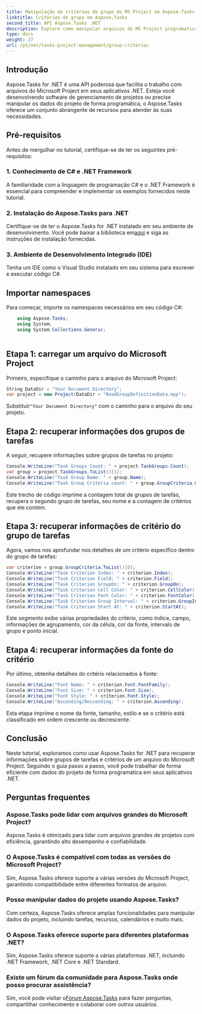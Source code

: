 ```yaml
---
title: Manipulação de critérios de grupo do MS Project em Aspose.Tasks
linktitle: Critérios de grupo em Aspose.Tasks
second_title: API Aspose.Tasks .NET
description: Explore como manipular arquivos do MS Project programaticamente em .NET usando Aspose.Tasks. Recupere exemplos passo a passo de informações sobre grupos de tarefas e critérios.
type: docs
weight: 27
url: /pt/net/tasks-project-management/group-criteria/
---
```

## Introdução
Aspose.Tasks for .NET é uma API poderosa que facilita o trabalho com arquivos do Microsoft Project em seus aplicativos .NET. Esteja você desenvolvendo software de gerenciamento de projetos ou precise manipular os dados do projeto de forma programática, o Aspose.Tasks oferece um conjunto abrangente de recursos para atender às suas necessidades.
## Pré-requisitos
Antes de mergulhar no tutorial, certifique-se de ter os seguintes pré-requisitos:
### 1. Conhecimento de C# e .NET Framework
A familiaridade com a linguagem de programação C# e o .NET Framework é essencial para compreender e implementar os exemplos fornecidos neste tutorial.
### 2. Instalação do Aspose.Tasks para .NET
 Certifique-se de ter o Aspose.Tasks for .NET instalado em seu ambiente de desenvolvimento. Você pode baixar a biblioteca em[aqui](https://releases.aspose.com/tasks/net/) e siga as instruções de instalação fornecidas.
### 3. Ambiente de Desenvolvimento Integrado (IDE)
Tenha um IDE como o Visual Studio instalado em seu sistema para escrever e executar código C#.

## Importar namespaces
Para começar, importe os namespaces necessários em seu código C#:
```csharp
    using Aspose.Tasks;
    using System;
    using System.Collections.Generic;
    
```
## Etapa 1: carregar um arquivo do Microsoft Project
Primeiro, especifique o caminho para o arquivo do Microsoft Project:
```csharp
String DataDir = "Your Document Directory";
var project = new Project(DataDir + "ReadGroupDefinitionData.mpp");
```
 Substituir`"Your Document Directory"` com o caminho para o arquivo do seu projeto.
## Etapa 2: recuperar informações dos grupos de tarefas
A seguir, recupere informações sobre grupos de tarefas no projeto:
```csharp
Console.WriteLine("Task Groups Count: " + project.TaskGroups.Count);
var group = project.TaskGroups.ToList()[1];
Console.WriteLine("Task Group Name: " + group.Name);
Console.WriteLine("Task Group Criteria count: " + group.GroupCriteria.Count);
```
Este trecho de código imprime a contagem total de grupos de tarefas, recupera o segundo grupo de tarefas, seu nome e a contagem de critérios que ele contém.
## Etapa 3: recuperar informações de critério do grupo de tarefas
Agora, vamos nos aprofundar nos detalhes de um critério específico dentro do grupo de tarefas:
```csharp
var criterion = group.GroupCriteria.ToList()[0];
Console.WriteLine("Task Criterion Index: " + criterion.Index);
Console.WriteLine("Task Criterion Field: " + criterion.Field);
Console.WriteLine("Task Criterion GroupOn: " + criterion.GroupOn);
Console.WriteLine("Task Criterion Cell Color: " + criterion.CellColor);
Console.WriteLine("Task Criterion Font Color: " + criterion.FontColor);
Console.WriteLine("Task Criterion Group Interval: " + criterion.GroupInterval);
Console.WriteLine("Task Criterion Start At: " + criterion.StartAt);
```
Este segmento exibe várias propriedades do critério, como índice, campo, informações de agrupamento, cor da célula, cor da fonte, intervalo de grupo e ponto inicial.
## Etapa 4: recuperar informações da fonte do critério
Por último, obtenha detalhes do critério relacionados à fonte:
```csharp
Console.WriteLine("Font Name: " + criterion.Font.FontFamily);
Console.WriteLine("Font Size: " + criterion.Font.Size);
Console.WriteLine("Font Style: " + criterion.Font.Style);
Console.WriteLine("Ascending/Descending: " + criterion.Ascending);
```
Esta etapa imprime o nome da fonte, tamanho, estilo e se o critério está classificado em ordem crescente ou decrescente.

## Conclusão
Neste tutorial, exploramos como usar Aspose.Tasks for .NET para recuperar informações sobre grupos de tarefas e critérios de um arquivo do Microsoft Project. Seguindo o guia passo a passo, você pode trabalhar de forma eficiente com dados do projeto de forma programática em seus aplicativos .NET.
## Perguntas frequentes
### Aspose.Tasks pode lidar com arquivos grandes do Microsoft Project?
Aspose.Tasks é otimizado para lidar com arquivos grandes de projetos com eficiência, garantindo alto desempenho e confiabilidade.
### O Aspose.Tasks é compatível com todas as versões do Microsoft Project?
Sim, Aspose.Tasks oferece suporte a várias versões do Microsoft Project, garantindo compatibilidade entre diferentes formatos de arquivo.
### Posso manipular dados do projeto usando Aspose.Tasks?
Com certeza, Aspose.Tasks oferece amplas funcionalidades para manipular dados do projeto, incluindo tarefas, recursos, calendários e muito mais.
### O Aspose.Tasks oferece suporte para diferentes plataformas .NET?
Sim, Aspose.Tasks oferece suporte a várias plataformas .NET, incluindo .NET Framework, .NET Core e .NET Standard.
### Existe um fórum da comunidade para Aspose.Tasks onde posso procurar assistência?
 Sim, você pode visitar o[Fórum Aspose.Tasks](https://forum.aspose.com/c/tasks/15) para fazer perguntas, compartilhar conhecimento e colaborar com outros usuários.